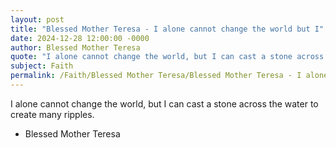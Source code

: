```yaml
---
layout: post
title: "Blessed Mother Teresa - I alone cannot change the world but I"
date: 2024-12-28 12:00:00 -0000
author: Blessed Mother Teresa
quote: "I alone cannot change the world, but I can cast a stone across the water to create many ripples."
subject: Faith
permalink: /Faith/Blessed Mother Teresa/Blessed Mother Teresa - I alone cannot change the world but I
---
```


I alone cannot change the world, but I can cast a stone across the water to create many ripples.

- Blessed Mother Teresa
